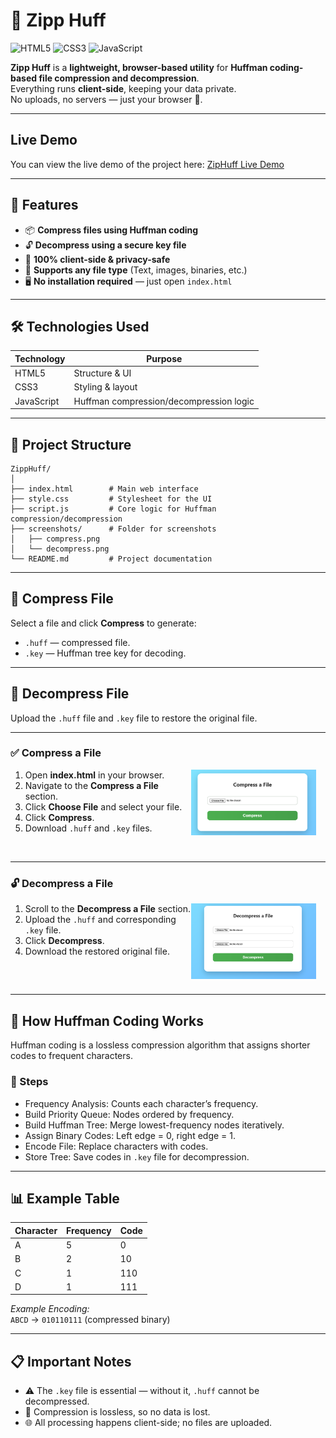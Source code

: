 # 🌟 Zipp Huff

![HTML5](https://img.shields.io/badge/HTML5-orange) 
![CSS3](https://img.shields.io/badge/CSS3-blue) 
![JavaScript](https://img.shields.io/badge/JavaScript-yellow)

**Zipp Huff** is a **lightweight, browser-based utility** for **Huffman coding-based file compression and decompression**.  
Everything runs **client-side**, keeping your data private.  
No uploads, no servers — just your browser 🚀.

---

## Live Demo

You can view the live demo of the project here: [ZipHuff Live Demo](https://summykumar.github.io/Zipphuff/)

---
## 🚀 Features

- 📦 **Compress files using Huffman coding**  
- 🔓 **Decompress using a secure key file**  
- 🧠 **100% client-side & privacy-safe**  
- 📁 **Supports any file type** (Text, images, binaries, etc.)  
- 🖥️ **No installation required** — just open `index.html`  

---

## 🛠️ Technologies Used

| Technology | Purpose |
|------------|---------|
| HTML5      | Structure & UI |
| CSS3       | Styling & layout |
| JavaScript | Huffman compression/decompression logic |

---

## 📂 Project Structure

```plaintext
ZippHuff/
│
├── index.html        # Main web interface
├── style.css         # Stylesheet for the UI
├── script.js         # Core logic for Huffman compression/decompression
├── screenshots/      # Folder for screenshots
│   ├── compress.png
│   └── decompress.png
└── README.md         # Project documentation
```

---

## 💾 Compress File

Select a file and click **Compress** to generate:  
- `.huff` — compressed file.  
- `.key` — Huffman tree key for decoding.

---

## 🔄 Decompress File

Upload the `.huff` file and `.key` file to restore the original file.

---

### ✅ Compress a File

<img src="screenshots/compress.png" alt="Compress Screenshot" width="200" align="right" style="margin-right: 15px; margin-bottom: 10px;">

1. Open **index.html** in your browser.  
2. Navigate to the **Compress a File** section.  
3. Click **Choose File** and select your file.  
4. Click **Compress**.  
5. Download `.huff` and `.key` files.  

<br clear="both">

---

### 🔓 Decompress a File

<img src="screenshots/decompress.png" alt="Decompress Screenshot" width="200" align="right" style="margin-right: 15px; margin-bottom: 10px;">

1. Scroll to the **Decompress a File** section.  
2. Upload the `.huff` and corresponding `.key` file.  
3. Click **Decompress**.  
4. Download the restored original file.  

<br clear="both">

---

## 🧪 How Huffman Coding Works

Huffman coding is a lossless compression algorithm that assigns shorter codes to frequent characters.

### 🔹 Steps

- Frequency Analysis: Counts each character’s frequency.  
- Build Priority Queue: Nodes ordered by frequency.  
- Build Huffman Tree: Merge lowest-frequency nodes iteratively.  
- Assign Binary Codes: Left edge = 0, right edge = 1.  
- Encode File: Replace characters with codes.  
- Store Tree: Save codes in `.key` file for decompression.

---

## 📊 Example Table

| Character | Frequency | Code |
|-----------|-----------|------|
| A         | 5         | 0    |
| B         | 2         | 10   |
| C         | 1         | 110  |
| D         | 1         | 111  |

_Example Encoding:_  
`ABCD` → `010110111` (compressed binary)

---

## 📋 Important Notes

- ⚠️ The `.key` file is essential — without it, `.huff` cannot be decompressed.  
- 💾 Compression is lossless, so no data is lost.  
- 🌐 All processing happens client-side; no files are uploaded.

